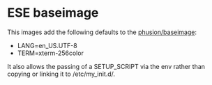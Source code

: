 # ESE baseimage

This images add the following defaults to the [phusion/baseimage](https://github.com/phusion/baseimage-docker):

- LANG=en_US.UTF-8
- TERM=xterm-256color

It also allows the passing of a SETUP_SCRIPT via the env rather than copying or linking it to /etc/my_init.d/.
